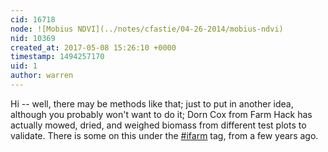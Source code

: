 ```yaml
---
cid: 16718
node: ![Mobius NDVI](../notes/cfastie/04-26-2014/mobius-ndvi)
nid: 10369
created_at: 2017-05-08 15:26:10 +0000
timestamp: 1494257170
uid: 1
author: warren
---
```


Hi -- well, there may be methods like that; just to put in another idea, although you probably won't want to do it; Dorn Cox from Farm Hack has actually mowed, dried, and weighed biomass from different test plots to validate. There is some on this under the [#ifarm](/tag/ifarm) tag, from a few years ago.
